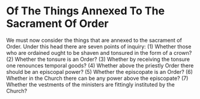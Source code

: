 # Of The Things Annexed To The Sacrament Of Order

We must now consider the things that are annexed to the sacrament of Order. Under this head there are seven points of inquiry:
(1) Whether those who are ordained ought to be shaven and tonsured in the form of a crown?
(2) Whether the tonsure is an Order?
(3) Whether by receiving the tonsure one renounces temporal goods?
(4) Whether above the priestly Order there should be an episcopal power?
(5) Whether the episcopate is an Order?
(6) Whether in the Church there can be any power above the episcopate?
(7) Whether the vestments of the ministers are fittingly instituted by the Church?